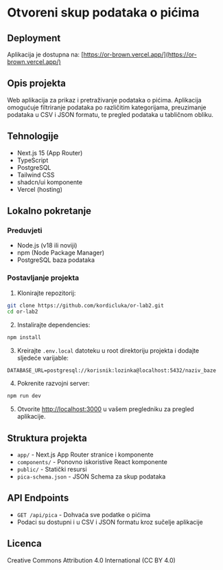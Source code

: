 # Otvoreni skup podataka o pićima

## Deployment

Aplikacija je dostupna na: [https://or-brown.vercel.app/](https://or-brown.vercel.app/)

## Opis projekta

Web aplikacija za prikaz i pretraživanje podataka o pićima. Aplikacija omogućuje filtriranje podataka po različitim kategorijama, preuzimanje podataka u CSV i JSON formatu, te pregled podataka u tabličnom obliku.

## Tehnologije

- Next.js 15 (App Router)
- TypeScript
- PostgreSQL
- Tailwind CSS
- shadcn/ui komponente
- Vercel (hosting)

## Lokalno pokretanje

### Preduvjeti

- Node.js (v18 ili noviji)
- npm (Node Package Manager)
- PostgreSQL baza podataka

### Postavljanje projekta

1. Klonirajte repozitorij:

```bash
git clone https://github.com/kordicluka/or-lab2.git
cd or-lab2
```

2. Instalirajte dependencies:

```bash
npm install
```

3. Kreirajte `.env.local` datoteku u root direktoriju projekta i dodajte sljedeće varijable:

```
DATABASE_URL=postgresql://korisnik:lozinka@localhost:5432/naziv_baze
```

4. Pokrenite razvojni server:

```bash
npm run dev
```

5. Otvorite [http://localhost:3000](http://localhost:3000) u vašem pregledniku za pregled aplikacije.

## Struktura projekta

- `app/` - Next.js App Router stranice i komponente
- `components/` - Ponovno iskoristive React komponente
- `public/` - Statički resursi
- `pica-schema.json` - JSON Schema za skup podataka

## API Endpoints

- `GET /api/pica` - Dohvaća sve podatke o pićima
- Podaci su dostupni i u CSV i JSON formatu kroz sučelje aplikacije

## Licenca

Creative Commons Attribution 4.0 International (CC BY 4.0)
